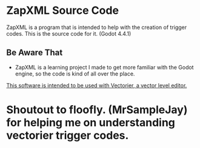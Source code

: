 # ZapXML Source Code
ZapXML is a program that is intended to help with the creation of trigger codes. 
This is the source code for it.
(Godot 4.4.1)

## Be Aware That
- ZapXML is a learning project I made to get more familiar with the Godot engine, so the code is kind of all over the place.

[This software is intended to be used with Vectorier, a vector level editor.](https://github.com/FlipThoseTitle/Vectorier-Unity-Editor)

# Shoutout to floofly. (MrSampleJay) for helping me on understanding vectorier trigger codes.
